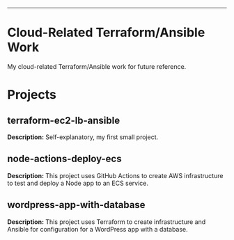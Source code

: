 ---

# Cloud-Related Terraform/Ansible Work

My cloud-related Terraform/Ansible work for future reference.

# Projects

## terraform-ec2-lb-ansible

**Description:** Self-explanatory, my first small project.

## node-actions-deploy-ecs

**Description:** This project uses GitHub Actions to create AWS infrastructure to test and deploy a Node app to an ECS service.

## wordpress-app-with-database

**Description:** This project uses Terraform to create infrastructure and Ansible for configuration for a WordPress app with a database.

